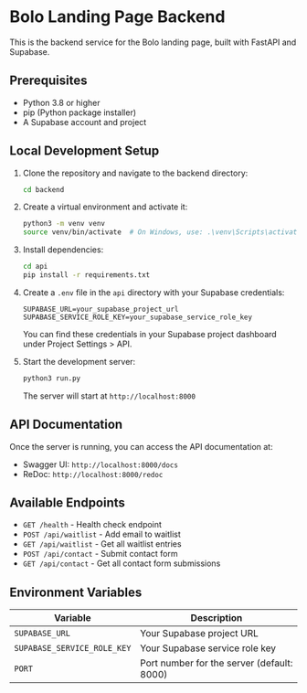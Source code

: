 # Bolo Landing Page Backend

This is the backend service for the Bolo landing page, built with FastAPI and Supabase.

## Prerequisites

- Python 3.8 or higher
- pip (Python package installer)
- A Supabase account and project

## Local Development Setup

1. Clone the repository and navigate to the backend directory:
   ```bash
   cd backend
   ```

2. Create a virtual environment and activate it:
   ```bash
   python3 -m venv venv
   source venv/bin/activate  # On Windows, use: .\venv\Scripts\activate
   ```

3. Install dependencies:
   ```bash
   cd api
   pip install -r requirements.txt
   ```

4. Create a `.env` file in the `api` directory with your Supabase credentials:
   ```env
   SUPABASE_URL=your_supabase_project_url
   SUPABASE_SERVICE_ROLE_KEY=your_supabase_service_role_key
   ```

   You can find these credentials in your Supabase project dashboard under Project Settings > API.

5. Start the development server:
   ```bash
   python3 run.py
   ```

   The server will start at `http://localhost:8000`

## API Documentation

Once the server is running, you can access the API documentation at:
- Swagger UI: `http://localhost:8000/docs`
- ReDoc: `http://localhost:8000/redoc`

## Available Endpoints

- `GET /health` - Health check endpoint
- `POST /api/waitlist` - Add email to waitlist
- `GET /api/waitlist` - Get all waitlist entries
- `POST /api/contact` - Submit contact form
- `GET /api/contact` - Get all contact form submissions

## Environment Variables

| Variable | Description |
|----------|-------------|
| `SUPABASE_URL` | Your Supabase project URL |
| `SUPABASE_SERVICE_ROLE_KEY` | Your Supabase service role key |
| `PORT` | Port number for the server (default: 8000) |